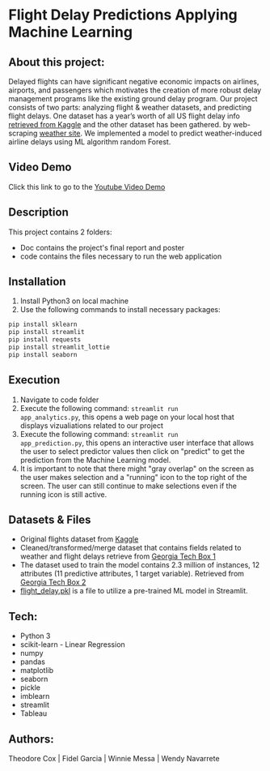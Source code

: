 # Flight Delay Predictions Applying Machine Learning

## About this project:

Delayed flights can have significant negative economic impacts on airlines, airports, and passengers which motivates the creation of more robust 
delay management programs like the existing ground delay program. Our project consists of two parts: analyzing flight & weather datasets, 
and predicting flight delays. One dataset has a year’s worth of all US flight delay info [retrieved from Kaggle](https://www.kaggle.com/datasets/usdot/flight-delays?select=flights.csv/) and the other dataset has been gathered.
by web-scraping [weather site](https://www.wunderground.com/history/). We implemented a model to predict weather-induced airline delays using ML algorithm random Forest.

## Video Demo

Click this link to go to the
[Youtube Video Demo](https://www.youtube.com/watch?v=45kfTg5ZabA)

## Description

This project contains 2 folders:

- Doc contains  the project's final report and poster
- code contains the files necessary to run the web application

## Installation

1. Install Python3 on local machine
2. Use the following commands to install necessary packages:

```python
pip install sklearn
pip install streamlit
pip install requests
pip install streamlit_lottie
pip install seaborn
```

## Execution

1. Navigate to code folder
2. Execute the following command: <code>streamlit run app_analytics.py</code>, this opens a web page on your local host that displays vizualiations related to our project
3. Execute the following command: <code>streamlit run app_prediction.py</code>, this opens an interactive user interface that allows the user to select predictor values then click on "predict" to get the prediction from the Machine Learning model.
4. It is important to note that there might "gray overlap" on the screen as the user makes selection  and a "running" icon  to the top right of the screen. The user can still continue to make selections even if the running icon is still active.

## Datasets & Files

- Original flights dataset from [Kaggle](https://www.kaggle.com/datasets/usdot/flight-delays?select=flights.csv/)
- Cleaned/transformed/merge dataset that contains fields related to weather and flight delays retrieve from [Georgia Tech Box 1](https://gatech.box.com/s/wuzelnupcqsr80o2ymcsj7my9a22w5mz)
- The dataset used to train the model contains 2.3 million of instances, 12 attributes (11 predictive attributes, 1 target variable). Retrieved from [Georgia Tech Box 2](https://gatech.box.com/s/1l6fqelru2hsfaebphxpvikvxa15bv5a)
- [flight_delay.pkl](https://gatech.box.com/s/afakemwcnac3hrhvj29fclh5w5tfbfkc) is a file to utilize a pre-trained ML model in Streamlit. 

## Tech:

- Python 3
- scikit-learn - Linear Regression
- numpy
- pandas
- matplotlib
- seaborn
- pickle
- imblearn
- streamlit
- Tableau

## Authors:
Theodore Cox | Fidel Garcia | Winnie Messa | Wendy Navarrete


